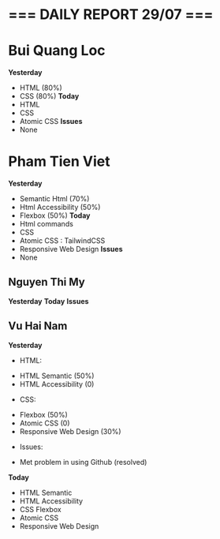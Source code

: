 # === DAILY REPORT 29/07 ===

# Bui Quang Loc

**Yesterday**

- HTML (80%)
- CSS (80%)
  **Today**
- HTML
- CSS
- Atomic CSS
  **Issues**
- None

# Pham Tien Viet
**Yesterday**
- Semantic Html (70%)
- Html Accessibility (50%)
- Flexbox (50%)
**Today**
- Html commands 
- CSS
- Atomic CSS : TailwindCSS
- Responsive Web Design
**Issues**
- None 
## Nguyen Thi My 
**Yesterday**
**Today**
**Issues**

## Vu Hai Nam
**Yesterday**

* HTML:
- HTML Semantic (50%)
- HTML Accessibility (0)

* CSS:
- Flexbox (50%)
- Atomic CSS (0)
- Responsive Web Design (30%)

* Issues:
- Met problem in using Github (resolved)

**Today**
- HTML Semantic
- HTML Accessibility
- CSS Flexbox
- Atomic CSS
- Responsive Web Design 


